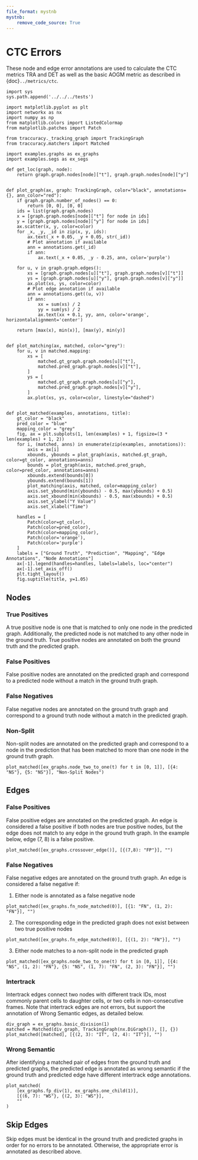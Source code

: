 ```yaml
---
file_format: mystnb
mystnb:
    remove_code_source: True
---
```

# CTC Errors

These node and edge error annotations are used to calculate the CTC metrics TRA and DET as well as the basic AOGM metric as described in {doc}`../metrics/ctc`.

```{code-cell} ipython3
import sys
sys.path.append('../../../tests')

import matplotlib.pyplot as plt
import networkx as nx
import numpy as np
from matplotlib.colors import ListedColormap
from matplotlib.patches import Patch

from traccuracy._tracking_graph import TrackingGraph
from traccuracy.matchers import Matched

import examples.graphs as ex_graphs
import examples.segs as ex_segs

def get_loc(graph, node):
    return graph.graph.nodes[node]["t"], graph.graph.nodes[node]["y"]


def plot_graph(ax, graph: TrackingGraph, color="black", annotations={}, ann_color="red"):
    if graph.graph.number_of_nodes() == 0:
        return [0, 0], [0, 0]
    ids = list(graph.graph.nodes)
    x = [graph.graph.nodes[node]["t"] for node in ids]
    y = [graph.graph.nodes[node]["y"] for node in ids]
    ax.scatter(x, y, color=color)
    for _x, _y, _id in zip(x, y, ids):
        ax.text(_x + 0.05, _y + 0.05, str(_id))
        # Plot annotation if available
        ann = annotations.get(_id)
        if ann:
            ax.text(_x + 0.05, _y - 0.25, ann, color='purple')

    for u, v in graph.graph.edges():
        xs = [graph.graph.nodes[u]["t"], graph.graph.nodes[v]["t"]]
        ys = [graph.graph.nodes[u]["y"], graph.graph.nodes[v]["y"]]
        ax.plot(xs, ys, color=color)
        # Plot edge annotation if available
        ann = annotations.get((u, v))
        if ann:
            xx = sum(xs) / 2
            yy = sum(ys) / 2
            ax.text(xx + 0.1, yy, ann, color='orange', horizontalalignment='center')

    return [max(x), min(x)], [max(y), min(y)]


def plot_matching(ax, matched, color="grey"):
    for u, v in matched.mapping:
        xs = [
            matched.gt_graph.graph.nodes[u]["t"],
            matched.pred_graph.graph.nodes[v]["t"],
        ]
        ys = [
            matched.gt_graph.graph.nodes[u]["y"],
            matched.pred_graph.graph.nodes[v]["y"],
        ]
        ax.plot(xs, ys, color=color, linestyle="dashed")


def plot_matched(examples, annotations, title):
    gt_color = "black"
    pred_color = "blue"
    mapping_color = "grey"
    fig, ax = plt.subplots(1, len(examples) + 1, figsize=(3 * len(examples) + 1, 2))
    for i, (matched, anns) in enumerate(zip(examples, annotations)):
        axis = ax[i]
        xbounds, ybounds = plot_graph(axis, matched.gt_graph, color=gt_color, annotations=anns)
        bounds = plot_graph(axis, matched.pred_graph, color=pred_color, annotations=anns)
        xbounds.extend(bounds[0])
        ybounds.extend(bounds[1])
        plot_matching(axis, matched, color=mapping_color)
        axis.set_ybound(min(ybounds) - 0.5, max(ybounds) + 0.5)
        axis.set_xbound(min(xbounds) - 0.5, max(xbounds) + 0.5)
        axis.set_ylabel("Y Value")
        axis.set_xlabel("Time")

    handles = [
        Patch(color=gt_color),
        Patch(color=pred_color),
        Patch(color=mapping_color),
        Patch(color='orange'),
        Patch(color='purple')
    ]
    labels = ["Ground Truth", "Prediction", "Mapping", "Edge Annotations", "Node Annotations"]
    ax[-1].legend(handles=handles, labels=labels, loc="center")
    ax[-1].set_axis_off()
    plt.tight_layout()
    fig.suptitle(title, y=1.05)
```

## Nodes

### True Positives

A true positive node is one that is matched to only one node in the predicted graph. Additionally, the predicted node is not matched to any other node in the ground truth. True positive nodes are annotated on both the ground truth and the predicted graph.

### False Positives

False positive nodes are annotated on the predicted graph and correspond to a predicted node without a match in the ground truth graph.

### False Negatives

False negative nodes are annotated on the ground truth graph and correspond to a ground truth node without a match in the predicted graph.

### Non-Split

Non-split nodes are annotated on the predicted graph and correspond to a node in the prediction that has been matched to more than one node in the ground truth graph.

```{code-cell} ipython3
plot_matched([ex_graphs.node_two_to_one(t) for t in [0, 1]], [{4: "NS"}, {5: "NS"}], "Non-Split Nodes")

```

## Edges

### False Positives

False positive edges are annotated on the predicted graph. An edge is considered a false positive if both nodes are true positive nodes, but the edge does not match to any edge in the ground truth graph. In the example below, edge (7, 8) is a false positive.

```{code-cell} ipython3
plot_matched([ex_graphs.crossover_edge()], [{(7,8): "FP"}], "")
```

### False Negatives

False negative edges are annotated on the ground truth graph. An edge is considered a false negative if:

1. Either node is annotated as a false negative node

```{code-cell} ipython3
plot_matched([ex_graphs.fn_node_matched(0)], [{1: "FN", (1, 2): "FN"}], "")
```

2. The corresponding edge in the predicted graph does not exist between two true positive nodes

```{code-cell} ipython3
plot_matched([ex_graphs.fn_edge_matched(0)], [{(1, 2): "FN"}], "")
```

3. Either node matches to a non-split node in the predicted graph

```{code-cell} ipython3
plot_matched([ex_graphs.node_two_to_one(t) for t in [0, 1]], [{4: "NS", (1, 2): "FN"}, {5: "NS", (1, 7): "FN", (2, 3): "FN"}], "")
```

### Intertrack

Intertrack edges connect two nodes with different track IDs, most commonly parent cells to daughter cells, or two cells in non-consecutive frames. Note that intertrack edges are not errors, but support the annotation of Wrong Semantic edges, as detailed below.

```{code-cell} ipython3
div_graph = ex_graphs.basic_division(1)
matched = Matched(div_graph, TrackingGraph(nx.DiGraph()), [], {})
plot_matched([matched], [{(2, 3): "IT", (2, 4): "IT"}], "")

```

### Wrong Semantic

After identifying a matched pair of edges from the ground truth and predicted graphs, the predicted edge is annotated as wrong semantic if the ground truth and predicted edge have different intertrack edge annotations.

```{code-cell} ipython3
plot_matched(
    [ex_graphs.fp_div(1), ex_graphs.one_child(1)],
    [{(6, 7): "WS"}, {(2, 3): "WS"}],
    ""
)
```

## Skip Edges

Skip edges must be identical in the ground truth and predicted graphs in order for no errors to be annotated. Otherwise, the appropriate error is annotated as described above.